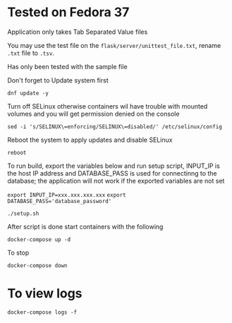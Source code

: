 # Tested on Fedora 37

Application only takes Tab Separated Value files

You may use the test file on the `flask/server/unittest_file.txt`, rename `.txt` file to `.tsv`.

Has only been tested with the sample file

Don't forget to Update system first

`dnf update -y`

Turn off SELinux otherwise containers wil have trouble with mounted volumes and you will get permission denied on the console

`sed -i 's/SELINUX\=enforcing/SELINUX\=disabled/' /etc/selinux/config`

Reboot the system to apply updates and disable SELinux 

`reboot`

To run build, export the variables below and run setup script, INPUT_IP is the host IP address and DATABASE_PASS is used for connectinng to the database; the application will not work if the exported variables are not set

`export INPUT_IP=xxx.xxx.xxx.xxx`
`export DATABASE_PASS='database_password'`

`./setup.sh`

After script is done start containers with the following

`docker-compose up -d`

To stop

`docker-compose down`

# To view logs

`docker-compose logs -f`
